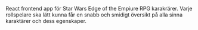 React frontend app för Star Wars Edge of the Empiure RPG karakrärer. Varje rollspelare ska lätt kunna får en snabb och smidigt översikt på alla sinna karaktärer och dess egenskaper. 
